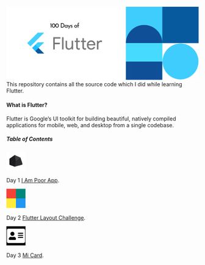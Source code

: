 ![Cover](https://raw.githubusercontent.com/iamhashimirfan/100DaysofFlutter/master/resources/Cover.png?token=AMF2I24Y7O5PY7OBLUP2PCS7EPRLA)
This repository contains all the source code which I did while learning Flutter.

#### What is Flutter?

Flutter is Google’s UI toolkit for building beautiful, natively compiled applications for mobile, web, and desktop from a single codebase.

##### Table of Contents

<img src="https://raw.githubusercontent.com/iamhashimirfan/100DaysofFlutter/master/resources/iampoorapp.png?token=AMF2I2ZG66HOJK7WTEDUFVC7EPU54" width="50" height="50" />

Day 1 [I Am Poor App](https://github.com/iamhashimirfan/100DaysofFlutter/tree/master/i_am_poor/).

<img src="https://raw.githubusercontent.com/iamhashimirfan/100DaysofFlutter/master/resources/flutter_layout_challenge.png" width="50" height="50" />

Day 2 [Flutter Layout Challenge](https://github.com/iamhashimirfan/100DaysofFlutter/tree/master/flutter_layouts_challenge).


<img src="https://raw.githubusercontent.com/iamhashimirfan/100DaysofFlutter/master/resources/mi_card.png" width="50" height="50" />

Day 3 [Mi Card]().






